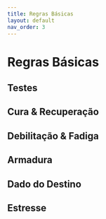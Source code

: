 ```yaml
---
title: Regras Básicas
layout: default
nav_order: 3
---
```


# Regras Básicas

## Testes

## Cura & Recuperação

## Debilitação & Fadiga

## Armadura

## Dado do Destino

## Estresse

